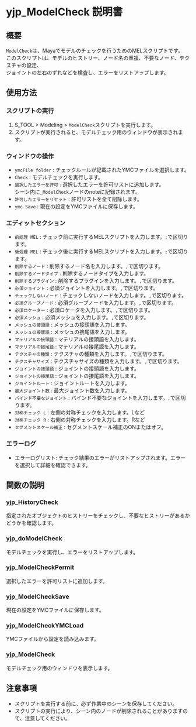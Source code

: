 # yjp_ModelCheck 説明書

## 概要

`ModelCheck`は、Mayaでモデルのチェックを行うためのMELスクリプトです。  
このスクリプトは、モデルのヒストリー、ノード名の重複、不要なノード、テクスチャの設定、  
ジョイントの左右のずれなどを検査し、エラーをリストアップします。

## 使用方法

### スクリプトの実行

1. S_TOOL > Modeling > `ModelCheck`スクリプトを実行します。
2. スクリプトが実行されると、モデルチェック用のウィンドウが表示されます。

### ウィンドウの操作

- `ymcFile folder` : チェックルールが記載されたYMCファイルを選択します。
- `Check` : モデルチェックを実行します。
- `選択したエラーを許可` : 選択したエラーを許可リストに追加します。  
シーン内に`_ModelCheck`ノードのnoteに記録されます。
- `許可したエラーをリセット` : 許可リストを全て削除します。
- `ymc Save` : 現在の設定をYMCファイルに保存します。

### エディットセクション

- `前処理 MEL` : チェック前に実行するMELスクリプトを入力します。`;`で区切ります。
- `後処理 MEL` : チェック後に実行するMELスクリプトを入力します。`;`で区切ります。
- `削除するノード` : 削除するノード名を入力します。`,`で区切ります。
- `削除するノードタイプ` : 削除するノードタイプを入力します。
- `削除するプラグイン` : 削除するプラグインを入力します。`,`で区切ります。
- `必須ジョイント` : 必須ジョイントを入力します。`,`で区切ります。
- `チェックしないノード` : チェックしないノードを入力します。`,`で区切ります。
- `必須グループノード` : 必須グループノードを入力します。`,`で区切ります。
- `必須ロケーター` : 必須ロケータを入力します。`,`で区切ります。
- `必須メッシュ` : 必須メッシュを入力します。`,`で区切ります。
- `メッシュの接頭語` : メッシュの接頭語を入力します。
- `メッシュの接尾語` : メッシュの接尾語を入力します。
- `マテリアルの接頭語` : マテリアルの接頭語を入力します。
- `マテリアルの接尾語` : マテリアルの接尾語を入力します。
- `テクスチャの種類` : テクスチャの種類を入力します。`,`で区切ります。
- `テクスチャサイズ` : テクスチャサイズの種類を入力します。`,`で区切ります。
- `ジョイントの接頭語` : ジョイントの接頭語を入力します。
- `ジョイントの接尾語` : ジョイントの接尾語を入力します。
- `ジョイントルート` : ジョイントルートを入力します。
- `最大ジョイント数` : 最大ジョイント数を入力します。
- `バインド不要なジョイント` : バインド不要なジョイントを入力します。`,`で区切ります。
- `対称チェック L` : 左側の対称チェックを入力します。Lなど
- `対称チェック R` : 右側の対称チェックを入力します。Rなど
- `セグメントスケール補正` : セグメントスケール補正のONまたはオフ。

### エラーログ

- エラーログリスト: チェック結果のエラーがリストアップされます。エラーを選択して詳細を確認できます。

## 関数の説明

### yjp_HistoryCheck

指定されたオブジェクトのヒストリーをチェックし、不要なヒストリーがあるかどうかを確認します。

### yjp_doModelCheck

モデルチェックを実行し、エラーをリストアップします。

### yjp_ModelCheckPermit

選択したエラーを許可リストに追加します。

### yjp_ModelCheckSave

現在の設定をYMCファイルに保存します。

### yjp_ModelCheckYMCLoad

YMCファイルから設定を読み込みます。

### yjp_ModelCheck

モデルチェック用のウィンドウを表示します。

## 注意事項

- スクリプトを実行する前に、必ず作業中のシーンを保存してください。
- スクリプトの実行により、シーン内のノードが削除されることがありますので、注意してください。

